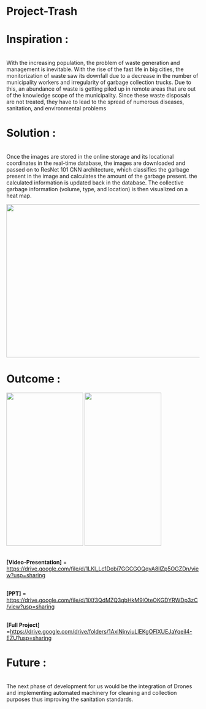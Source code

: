 # Project-Trash

# Inspiration :
<br>With the increasing population, the problem of waste generation and management is inevitable. With the rise of the fast life in big cities, the monitorization of waste saw its downfall due to a decrease in the number of municipality workers and irregularity of garbage collection trucks. Due to this, an abundance of waste is getting piled up in remote areas that are out of the knowledge scope of the municipality. Since these waste disposals are not treated, they have to lead to the spread of numerous diseases, sanitation, and environmental problems</br>

# Solution :
<br>Once the images are stored in the online storage and its locational coordinates in the real-time database, the images are downloaded and passed on to ResNet 101 CNN architecture, which classifies the garbage present in the image and calculates the amount of the garbage present. the calculated information is updated back in the database. The collective garbage information (volume, type, and location) is then visualized on a heat map.</br>

<img src="img/wf.PNG" width=800 height=400>

# Outcome :

<img src="img/1.jpeg" width=200 height=400>        <img src="img/2.jpeg" width=200 height=400>

<br><b>[Video-Presentation]</b> = https://drive.google.com/file/d/1LKl_Lc1Dobi7GGCGOQqvA8llZp5OGZDn/view?usp=sharing</br>

<br><b>[PPT]</b> = https://drive.google.com/file/d/1iXf3QdMZQ3qbHkM9lOteOKGDYRWDp3zC/view?usp=sharing</br>

<br><b>[Full Project]</b> =https://drive.google.com/drive/folders/1AxlNjnyiuLlEKgOFlXUEJaYqeil4-EZU?usp=sharing</br>


# Future : 
<br>The next phase of development for us would be the integration of Drones and implementing automated machinery for cleaning and collection purposes thus improving the sanitation standards.</br>
